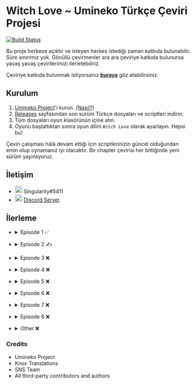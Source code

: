 # Witch Love ~ Umineko Türkçe Çeviri Projesi

[![Build Status](../../workflows/CI/badge.svg)](../../actions)

Bu proje herkese açıktır ve isteyen herkes istediği zaman katkıda bulunabilir. Süre sınırımız yok. Gönüllü çevirmenler ara ara çeviriye katkıda bulunursa yavaş yavaş çevirilerimizi ilerletebiliriz.

Çeviriye katkıda bulunmak istiyorsanız [**buraya**](../../tree/master/CONTRIBUTING.md) göz atabilirsiniz.

## Kurulum

1. [Umineko Project](https://umineko-project.org/en/)'i kurun. [(Nasıl?)](../../tree/master/INSTALLATION.md)
2. [Releases](../../releases) sayfasından son sürüm Türkçe dosyaları ve scriptleri indirin.
3. Tüm dosyaları oyun klasörünün içine atın.
4. Oyunu başlattıktan sonra oyun dilini `Witch Love` olarak ayarlayın. Hepsi bu!

Çeviri çalışması hâlâ devam ettiği için scriptlerinizin güncel olduğundan emin olup oynamanız iyi olacaktır. Bir chapter çevirisi her bittiğinde yeni sürüm yayınlıyoruz.

## İletişim
- <img src="https://i.imgur.com/62IuQAp.png" width=20 title="Discord" />  Singularity#5411
- <img src="https://i.imgur.com/62IuQAp.png" width=20 title="Discord" />  [Discord Server](https://discord.gg/jyD5jn9Vpd)

## İlerleme
* <details>
  <summary>Episode 1 ✅</summary>

   * Story
      * [Chapter 0](../../tree/master/story/ep1/mt/umi1_op.txt) ✅
      * [Chapter 1](../../tree/master/story/ep1/mt/umi1_1.txt) ✅
      * [Chapter 2](../../tree/master/story/ep1/mt/umi1_2.txt) ✅
      * [Chapter 3](../../tree/master/story/ep1/mt/umi1_3.txt) ✅
      * [Chapter 4](../../tree/master/story/ep1/mt/umi1_4.txt) ✅
      * [Chapter 5](../../tree/master/story/ep1/mt/umi1_5.txt) ✅
      * [Chapter 6](../../tree/master/story/ep1/mt/umi1_6.txt) ✅
      * [Chapter 7](../../tree/master/story/ep1/mt/umi1_7.txt) ✅
      * [Chapter 8](../../tree/master/story/ep1/mt/umi1_8.txt) ✅
      * [Chapter 9](../../tree/master/story/ep1/mt/umi1_9.txt) ✅
      * [Chapter 10](../../tree/master/story/ep1/mt/umi1_10.txt) ✅
      * [Chapter 11](../../tree/master/story/ep1/mt/umi1_11.txt) ✅
      * [Chapter 12](../../tree/master/story/ep1/mt/umi1_12.txt) ✅
      * [Chapter 13](../../tree/master/story/ep1/mt/umi1_13.txt) ✅
      * [Chapter 14](../../tree/master/story/ep1/mt/umi1_14.txt) ✅
      * [Chapter 15](../../tree/master/story/ep1/mt/umi1_15.txt) ✅
      * [Chapter 16](../../tree/master/story/ep1/mt/umi1_16.txt) ✅
      * [Chapter 17](../../tree/master/story/ep1/mt/umi1_17.txt) ✅
      * [Chapter 18](../../tree/master/story/ep1/mt/umi1_18.txt) ✅
      * [Chapter 19](../../tree/master/story/ep1/mt/umi1_19.txt) ✅
   * Other
      * [Tips Titles](../../blob/master/script/tr/menu.txt#L2) ✅
      * [Tips Texts](../../blob/master/script/tr/menu.txt#L296) ✅
      * [Grimoire Titles](../../blob/master/script/tr/menu.txt#L57) ✅
      * [Grimoire Texts](../../blob/master/script/tr/menu.txt#L349) ✅
      * [Save/Load Menu](../../blob/master/script/tr/menu.txt#L829) ✅
      * [Chapter Names](../../blob/master/script/tr/menu.txt#L485) ✅
      * [Characters Menu](../../blob/master/script/tr/menu.txt#L1030) ✅
</details>

* <details>
  <summary>Episode 2 ✍️</summary>

   * Story
      * [Chapter 0](../../tree/master/story/ep2/mt/umi2_op.txt) ✅
      * [Chapter 1](../../tree/master/story/ep2/mt/umi2_1.txt) ✅
      * [Chapter 2](../../tree/master/story/ep2/mt/umi2_2.txt) ✅
      * [Chapter 3](../../tree/master/story/ep2/mt/umi2_3.txt) `<- Burdayız`
      * [Chapter 4](../../tree/master/story/ep2/mt/umi2_4.txt) ❌
      * [Chapter 5](../../tree/master/story/ep2/mt/umi2_5.txt) ❌
      * [Chapter 6](../../tree/master/story/ep2/mt/umi2_6.txt) ❌
      * [Chapter 7](../../tree/master/story/ep2/mt/umi2_7.txt) ❌
      * [Chapter 8](../../tree/master/story/ep2/mt/umi2_8.txt) ❌
      * [Chapter 9](../../tree/master/story/ep2/mt/umi2_9.txt) ❌
      * [Chapter 10](../../tree/master/story/ep2/mt/umi2_10.txt) ❌
      * [Chapter 11](../../tree/master/story/ep2/mt/umi2_11.txt) ❌
      * [Chapter 12](../../tree/master/story/ep2/mt/umi2_12.txt) ❌
      * [Chapter 13](../../tree/master/story/ep2/mt/umi2_13.txt) ❌
      * [Chapter 14](../../tree/master/story/ep2/mt/umi2_14.txt) ❌
      * [Chapter 15](../../tree/master/story/ep2/mt/umi2_15.txt) ❌
      * [Chapter 16](../../tree/master/story/ep2/mt/umi2_16.txt) ❌
      * [Chapter 17](../../tree/master/story/ep2/mt/umi2_17.txt) ❌
      * [Chapter 18](../../tree/master/story/ep2/mt/umi2_18.txt) ❌
      * [Chapter 19](../../tree/master/story/ep2/mt/umi2_19.txt) ❌
      * [Chapter 20](../../tree/master/story/ep2/mt/umi2_20.txt) ❌
   * Other
      * [Tips Titles](../../blob/master/script/tr/menu.txt#L11) ✅
      * [Tips Texts](../../blob/master/script/tr/menu.txt#L305) ✅
      * [Grimoire Titles](../../blob/master/script/tr/menu.txt#L69) ✅
      * [Grimoire Texts](../../blob/master/script/tr/menu.txt#L362) ✅
      * [Save/Load Menu](../../blob/master/script/tr/menu.txt#L851) ✅
      * [Chapter Names](../../blob/master/script/tr/menu.txt#L522) ✅
      * [Characters Menu](../../blob/master/script/tr/menu.txt#L1073) ✅
      * [Song: Melody](../../tree/master/extra/tr/files/video/sub/58_tr.ass) ✅
</details>

* <details>
  <summary>Episode 3 ❌</summary>

   * Story
      * [Chapter 0](../../tree/master/story/ep3/mt/umi3_op.txt) ❌
      * [Chapter 1](../../tree/master/story/ep3/mt/umi3_1.txt) ❌
      * [Chapter 2](../../tree/master/story/ep3/mt/umi3_2.txt) ❌
      * [Chapter 3](../../tree/master/story/ep3/mt/umi3_3.txt) ❌
      * [Chapter 4](../../tree/master/story/ep3/mt/umi3_4.txt) ❌
      * [Chapter 5](../../tree/master/story/ep3/mt/umi3_5.txt) ❌
      * [Chapter 6](../../tree/master/story/ep3/mt/umi3_6.txt) ❌
      * [Chapter 7](../../tree/master/story/ep3/mt/umi3_7.txt) ❌
      * [Chapter 8](../../tree/master/story/ep3/mt/umi3_8.txt) ❌
      * [Chapter 9](../../tree/master/story/ep3/mt/umi3_9.txt) ❌
      * [Chapter 10](../../tree/master/story/ep3/mt/umi3_10.txt) ❌
      * [Chapter 11](../../tree/master/story/ep3/mt/umi3_11.txt) ❌
      * [Chapter 12](../../tree/master/story/ep3/mt/umi3_12.txt) ❌
      * [Chapter 13](../../tree/master/story/ep3/mt/umi3_13.txt) ❌
      * [Chapter 14](../../tree/master/story/ep3/mt/umi3_14.txt) ❌
      * [Chapter 15](../../tree/master/story/ep3/mt/umi3_15.txt) ❌
      * [Chapter 16](../../tree/master/story/ep3/mt/umi3_16.txt) ❌
      * [Chapter 17](../../tree/master/story/ep3/mt/umi3_17.txt) ❌
      * [Chapter 18](../../tree/master/story/ep3/mt/umi3_18.txt) ❌
      * [Chapter 19](../../tree/master/story/ep3/mt/umi3_19.txt) ❌
      * [Chapter 20](../../tree/master/story/ep3/mt/umi3_20.txt) ❌
   * Other
      * [Tips Titles](../../blob/master/script/tr/menu.txt#L20) ✅
      * [Tips Texts](../../blob/master/script/tr/menu.txt#L314) ❌
      * [Grimoire Titles](../../blob/master/script/tr/menu.txt#L81) ❌
      * [Grimoire Texts](../../blob/master/script/tr/menu.txt#L374) ❌
      * [Save/Load Menu](../../blob/master/script/tr/menu.txt#L873) ✅
      * [Chapter Names](../../blob/master/script/tr/menu.txt#L561) ✅
      * [Characters Menu](../../blob/master/script/tr/menu.txt#L1133) ❌
      * [Song: activepain](../../tree/master/extra/tr/files/video/sub/83_tr.ass) ✅
</details>

* <details>
  <summary>Episode 4 ❌</summary>

   * Story
      * [Chapter 0](../../tree/master/story/ep4/mt/umi4_op.txt) ❌
      * [Chapter 1](../../tree/master/story/ep4/mt/umi4_1.txt) ❌
      * [Chapter 2](../../tree/master/story/ep4/mt/umi4_2.txt) ❌
      * [Chapter 3](../../tree/master/story/ep4/mt/umi4_3.txt) ❌
      * [Chapter 4](../../tree/master/story/ep4/mt/umi4_4.txt) ❌
      * [Chapter 5](../../tree/master/story/ep4/mt/umi4_5.txt) ❌
      * [Chapter 6](../../tree/master/story/ep4/mt/umi4_6.txt) ❌
      * [Chapter 7](../../tree/master/story/ep4/mt/umi4_7.txt) ❌
      * [Chapter 8](../../tree/master/story/ep4/mt/umi4_8.txt) ❌
      * [Chapter 9](../../tree/master/story/ep4/mt/umi4_9.txt) ❌
      * [Chapter 10](../../tree/master/story/ep4/mt/umi4_10.txt) ❌
      * [Chapter 11](../../tree/master/story/ep4/mt/umi4_11.txt) ❌
      * [Chapter 12](../../tree/master/story/ep4/mt/umi4_12.txt) ❌
      * [Chapter 13](../../tree/master/story/ep4/mt/umi4_13.txt) ❌
      * [Chapter 14](../../tree/master/story/ep4/mt/umi4_14.txt) ❌
      * [Chapter 15](../../tree/master/story/ep4/mt/umi4_15.txt) ❌
      * [Chapter 16](../../tree/master/story/ep4/mt/umi4_16.txt) ❌
      * [Chapter 17](../../tree/master/story/ep4/mt/umi4_17.txt) ❌
      * [Chapter 18](../../tree/master/story/ep4/mt/umi4_18.txt) ❌
      * [Chapter 19](../../tree/master/story/ep4/mt/umi4_19.txt) ❌
      * [Chapter 20](../../tree/master/story/ep4/mt/umi4_20.txt) ❌
      * [Chapter 21](../../tree/master/story/ep4/mt/umi4_21.txt) ❌
   * Other
      * [Tips Titles](../../blob/master/script/tr/menu.txt#L28) ✅
      * [Tips Texts](../../blob/master/script/tr/menu.txt#L322) ❌
      * [Grimoire Titles](../../blob/master/script/tr/menu.txt#L93) ❌
      * [Grimoire Texts](../../blob/master/script/tr/menu.txt#L386) ❌
      * [Save/Load Menu](../../blob/master/script/tr/menu.txt#L895) ✅
      * [Chapter Names](../../blob/master/script/tr/menu.txt#L600) ✅
      * [Characters Menu](../../blob/master/script/tr/menu.txt#L1191) ❌
      * [Song: Discode](../../tree/master/extra/tr/files/video/sub/109_tr.ass) ✅
</details>

* <details>
  <summary>Episode 5 ❌</summary>

   * Story
      * [Chapter 0](../../tree/master/story/ep5/mt/umi5_op.txt) ❌
      * [Chapter 1](../../tree/master/story/ep5/mt/umi5_1.txt) ❌
      * [Chapter 2](../../tree/master/story/ep5/mt/umi5_2.txt) ❌
      * [Chapter 3](../../tree/master/story/ep5/mt/umi5_3.txt) ❌
      * [Chapter 4](../../tree/master/story/ep5/mt/umi5_4.txt) ❌
      * [Chapter 5](../../tree/master/story/ep5/mt/umi5_5.txt) ❌
      * [Chapter 6](../../tree/master/story/ep5/mt/umi5_6.txt) ❌
      * [Chapter 7](../../tree/master/story/ep5/mt/umi5_7.txt) ❌
      * [Chapter 8](../../tree/master/story/ep5/mt/umi5_8.txt) ❌
      * [Chapter 9](../../tree/master/story/ep5/mt/umi5_9.txt) ❌
      * [Chapter 10](../../tree/master/story/ep5/mt/umi5_10.txt) ❌
      * [Chapter 11](../../tree/master/story/ep5/mt/umi5_11.txt) ❌
      * [Chapter 12](../../tree/master/story/ep5/mt/umi5_12.txt) ❌
      * [Chapter 13](../../tree/master/story/ep5/mt/umi5_13.txt) ❌
      * [Chapter 14](../../tree/master/story/ep5/mt/umi5_14.txt) ❌
      * [Chapter 15](../../tree/master/story/ep5/mt/umi5_15.txt) ❌
      * [Chapter 16](../../tree/master/story/ep5/mt/umi5_16.txt) ❌
      * [Chapter 17](../../tree/master/story/ep5/mt/umi5_17.txt) ❌
   * Other
      * [Tips Titles](../../blob/master/script/tr/menu.txt#L38) ✅
      * [Tips Texts](../../blob/master/script/tr/menu.txt#L331) ❌
      * [Grimoire Titles](../../blob/master/script/tr/menu.txt#L105) ❌
      * [Grimoire Texts](../../blob/master/script/tr/menu.txt#L398) ❌
      * [Save/Load Menu](../../blob/master/script/tr/menu.txt#L918) ✅
      * [Chapter Names](../../blob/master/script/tr/menu.txt#L641) ✅
      * [Characters Menu](../../blob/master/script/tr/menu.txt#L1279) ❌
      * [Song: Promise](../../tree/master/extra/tr/files/video/sub/132_tr.ass) ❌ / ❓(this lyrics is not even used)
      * [Song: WINGS(Ver hope)](../../tree/master/extra/tr/files/video/sub/134_tr.ass) ✅
</details>

* <details>
  <summary>Episode 6 ❌</summary>

   * Story
      * [Chapter 0](../../tree/master/story/ep6/mt/umi6_op.txt) ❌
      * [Chapter 1](../../tree/master/story/ep6/mt/umi6_1.txt) ❌
      * [Chapter 2](../../tree/master/story/ep6/mt/umi6_2.txt) ❌
      * [Chapter 3](../../tree/master/story/ep6/mt/umi6_3.txt) ❌
      * [Chapter 4](../../tree/master/story/ep6/mt/umi6_4.txt) ❌
      * [Chapter 5](../../tree/master/story/ep6/mt/umi6_5.txt) ❌
      * [Chapter 6](../../tree/master/story/ep6/mt/umi6_6.txt) ❌
      * [Chapter 7](../../tree/master/story/ep6/mt/umi6_7.txt) ❌
      * [Chapter 8](../../tree/master/story/ep6/mt/umi6_8.txt) ❌
      * [Chapter 9](../../tree/master/story/ep6/mt/umi6_9.txt) ❌
      * [Chapter 10](../../tree/master/story/ep6/mt/umi6_10.txt) ❌
      * [Chapter 11](../../tree/master/story/ep6/mt/umi6_11.txt) ❌
      * [Chapter 12](../../tree/master/story/ep6/mt/umi6_12.txt) ❌
      * [Chapter 13](../../tree/master/story/ep6/mt/umi6_13.txt) ❌
      * [Chapter 14](../../tree/master/story/ep6/mt/umi6_14.txt) ❌
      * [Chapter 15](../../tree/master/story/ep6/mt/umi6_15.txt) ❌
      * [Chapter 16](../../tree/master/story/ep6/mt/umi6_16.txt) ❌
      * [Chapter 17](../../tree/master/story/ep6/mt/umi6_17.txt) ❌
      * [Chapter 18](../../tree/master/story/ep6/mt/umi6_18.txt) ❌
      * [Chapter 19](../../tree/master/story/ep6/mt/umi6_19.txt) ❌
      * [Chapter 20](../../tree/master/story/ep6/mt/umi6_20.txt) ❌
   * Other
      * [Tips Titles](../../blob/master/script/tr/menu.txt#L44) ✅
      * [Tips Texts](../../blob/master/script/tr/menu.txt#L337) ❌
      * [Grimoire Titles](../../blob/master/script/tr/menu.txt#L117) ❌
      * [Grimoire Texts](../../blob/master/script/tr/menu.txt#L410) ❌
      * [Save/Load Menu](../../blob/master/script/tr/menu.txt#L937) ✅
      * [Chapter Names](../../blob/master/script/tr/menu.txt#L674) ✅
      * [Characters Menu](../../blob/master/script/tr/menu.txt#L1332) ❌
      * [Song: birth of new witch(Short Ver)](../../tree/master/extra/tr/files/video/sub/160_tr.ass) ✅
      * [Song: FISHYAROMA](../../tree/master/extra/tr/files/video/sub/161_tr.ass) ✅
</details>

* <details>
  <summary>Episode 7 ❌</summary>

   * Story
      * [Chapter 0](../../tree/master/story/ep7/mt/umi7_op.txt) ❌
      * [Chapter 1](../../tree/master/story/ep7/mt/umi7_1.txt) ❌
      * [Chapter 2](../../tree/master/story/ep7/mt/umi7_2.txt) ❌
      * [Chapter 3](../../tree/master/story/ep7/mt/umi7_3.txt) ❌
      * [Chapter 4](../../tree/master/story/ep7/mt/umi7_4.txt) ❌
      * [Chapter 5](../../tree/master/story/ep7/mt/umi7_5.txt) ❌
      * [Chapter 6](../../tree/master/story/ep7/mt/umi7_6.txt) ❌
      * [Chapter 7](../../tree/master/story/ep7/mt/umi7_7.txt) ❌
      * [Chapter 8](../../tree/master/story/ep7/mt/umi7_8.txt) ❌
      * [Chapter 9](../../tree/master/story/ep7/mt/umi7_9.txt) ❌
      * [Chapter 10](../../tree/master/story/ep7/mt/umi7_10.txt) ❌
      * [Chapter 11](../../tree/master/story/ep7/mt/umi7_11.txt) ❌
      * [Chapter 12](../../tree/master/story/ep7/mt/umi7_12.txt) ❌
      * [Chapter 13](../../tree/master/story/ep7/mt/umi7_13.txt) ❌
      * [Chapter 14](../../tree/master/story/ep7/mt/umi7_14.txt) ❌
      * [Chapter 15](../../tree/master/story/ep7/mt/umi7_15.txt) ❌
      * [Chapter 16](../../tree/master/story/ep7/mt/umi7_16.txt) ❌
      * [Chapter 17](../../tree/master/story/ep7/mt/umi7_17.txt) ❌
      * [Chapter 18](../../tree/master/story/ep7/mt/umi7_18.txt) ❌
      * [Chapter 19](../../tree/master/story/ep7/mt/umi7_19.txt) ❌
      * [Chapter 20](../../tree/master/story/ep7/mt/umi7_20.txt) ❌
   * Other
      * [Tips Titles](../../blob/master/script/tr/menu.txt#L48) ✅
      * [Tips Texts](../../blob/master/script/tr/menu.txt#L341) ❌
      * [Grimoire Titles](../../blob/master/script/tr/menu.txt#L129) ❌
      * [Grimoire Texts](../../blob/master/script/tr/menu.txt#L423) ❌
      * [Save/Load Menu](../../blob/master/script/tr/menu.txt#L959) ✅
      * [Chapter Names](../../blob/master/script/tr/menu.txt#L713) ✅
      * [Characters Menu](../../blob/master/script/tr/menu.txt#L1402) ❌
      * [Song: without a name ver.sakura ED-size](../../tree/master/extra/tr/files/video/sub/186_tr.ass) ✅
</details>

* <details>
  <summary>Episode 8 ❌</summary>

   * Story
      * [Chapter 0](../../tree/master/story/ep8/mt/umi8_op.txt) ❌
      * [Chapter 1](../../tree/master/story/ep8/mt/umi8_1.txt) ❌
      * [Chapter 2](../../tree/master/story/ep8/mt/umi8_2.txt) ❌
      * [Chapter 3](../../tree/master/story/ep8/mt/umi8_3.txt) ❌
      * [Chapter 4](../../tree/master/story/ep8/mt/umi8_4.txt) ❌
      * [Chapter 5](../../tree/master/story/ep8/mt/umi8_5.txt) ❌
      * [Chapter 6](../../tree/master/story/ep8/mt/umi8_6.txt) ❌
      * [Chapter 7](../../tree/master/story/ep8/mt/umi8_7.txt) ❌
      * [Chapter 8](../../tree/master/story/ep8/mt/umi8_8.txt) ❌
      * [Chapter 9](../../tree/master/story/ep8/mt/umi8_9.txt) ❌
      * [Chapter 10](../../tree/master/story/ep8/mt/umi8_10.txt) ❌
      * [Chapter 11](../../tree/master/story/ep8/mt/umi8_11.txt) ❌
      * [Chapter 12](../../tree/master/story/ep8/mt/umi8_12.txt) ❌
      * [Chapter 13](../../tree/master/story/ep8/mt/umi8_13.txt) ❌
      * [Chapter 14](../../tree/master/story/ep8/mt/umi8_14.txt) ❌
      * [Chapter 15](../../tree/master/story/ep8/mt/umi8_15.txt) ❌
      * [Chapter 16](../../tree/master/story/ep8/mt/umi8_16.txt) ❌
      * [Chapter 17](../../tree/master/story/ep8/mt/umi8_17.txt) ❌
      * [Chapter 18](../../tree/master/story/ep8/mt/umi8_18.txt) ❌
   * Other
      * [Tips Titles](../../blob/master/script/tr/menu.txt#L51) ✅
      * [Tips Texts](../../blob/master/script/tr/menu.txt#L344) ❌
      * [Grimoire Titles](../../blob/master/script/tr/menu.txt#L141) ❌
      * [Grimoire Texts](../../blob/master/script/tr/menu.txt#L435) ❌
      * [Save/Load Menu](../../blob/master/script/tr/menu.txt#L981) ✅
      * [Chapter Names](../../blob/master/script/tr/menu.txt#L752) ✅
      * [Characters Menu](../../blob/master/script/tr/menu.txt#L1442) ❌
      * [Song: Cocoon of White Dreams -Ricordando il passato-](../../tree/master/extra/tr/files/video/sub/240_tr.ass) ✅
</details>

* <details>
  <summary>Other ❌</summary>

   * [credits.txt](../../tree/master/script/tr/credits.txt) ✅
   * [header.txt](../../tree/master/script/tr/header.txt) ❌
   * [menu.txt](../../tree/master/script/tr/menu.txt) ❌
   * Song Subtitles ❌
      * [PC Opening 1: When the Seagulls Cry](../../tree/master/extra/tr/files/video/sub/241_tr.ass) ❌
      * [PC Opening 1: When the Seagulls Cry (Legacy)](../../tree/master/extra/tr/files/legacy/sub/tr.ass) ❌
      * [Opening 1: Igreja of Echoing Vows](../../tree/master/extra/tr/files/video/sub/tr.ass) ✅
      * [Chiru Opening 1: The Witch of Occultics](../../tree/master/extra/tr/files/video/sub/op56_tr.ass) ✅
      * [Chiru Opening 2: Inanna’s Dream](../../tree/master/extra/tr/files/video/sub/op4_tr.ass) ✅
      * [Chiru Opening 3: The Pithos in the Fog](../../tree/master/extra/tr/files/video/sub/op78_tr.ass) ✅



      
   * Omake ❌
      * Omake 1 ❌
      * Omake 2 ❌
      * Omake 3 ❌
      * Omake 4 ❌
      * Omake 5 ❌
      * Omake 6 ❌
      * Omake 7 ❌
      * Omake 8 ❌
      * Omake 9 ❌
</details>

### Credits
- Umineko Project
- Knox Translations
- SNS Team
- All third-party contributors and authors
